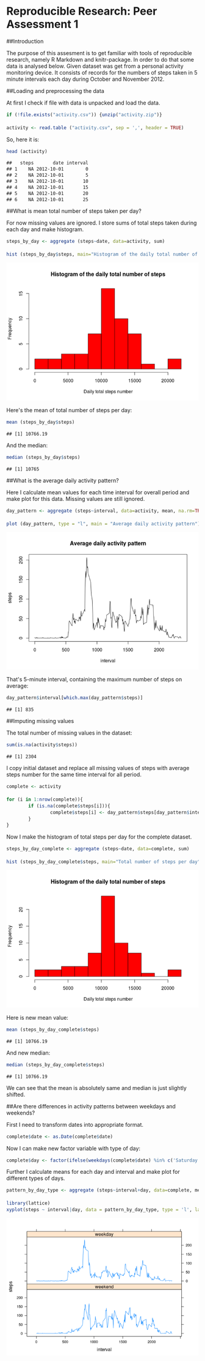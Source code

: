 # Reproducible Research: Peer Assessment 1

##Introduction

The purpose of this assesment is to get familiar with tools of reproducible research, namely R Markdown and knitr-package. In order to do that some data is analysed below.
Given dataset was get from a personal activity monitoring device. It consists of records for the numbers of steps taken in 5 minute intervals each day during October and November 2012.

##Loading and preprocessing the data

At first I check if file with data is unpacked and load the data.


```r
if (!file.exists("activity.csv")) {unzip("activity.zip")}

activity <- read.table ("activity.csv", sep = ',', header = TRUE)
```

So, here it is:


```r
head (activity)
```

```
##   steps       date interval
## 1    NA 2012-10-01        0
## 2    NA 2012-10-01        5
## 3    NA 2012-10-01       10
## 4    NA 2012-10-01       15
## 5    NA 2012-10-01       20
## 6    NA 2012-10-01       25
```
##What is mean total number of steps taken per day?

For now missing values are ignored.
I store sums of total steps taken during each day and make histogram.


```r
steps_by_day <- aggregate (steps~date, data=activity, sum)

hist (steps_by_day$steps, main="Histogram of the daily total number of steps", xlab= "Daily total steps number", col="red", breaks = 12 )
```

![](./PA1_template_files/figure-html/unnamed-chunk-3-1.png) 

Here's the mean of total number of steps per day:


```r
mean (steps_by_day$steps)
```

```
## [1] 10766.19
```

And the median:


```r
median (steps_by_day$steps)
```

```
## [1] 10765
```

##What is the average daily activity pattern?

Here I calculate mean values for each time interval for overall period and make plot for this data.
Missing values are still ignored.


```r
day_pattern <- aggregate (steps~interval, data=activity, mean, na.rm=TRUE)

plot (day_pattern, type = "l", main = "Average daily activity pattern")
```

![](./PA1_template_files/figure-html/unnamed-chunk-6-1.png) 

That's 5-minute interval, containing the maximum number of steps on average:


```r
day_pattern$interval[which.max(day_pattern$steps)]
```

```
## [1] 835
```

##Imputing missing values

The total number of missing values in the dataset:


```r
sum(is.na(activity$steps))
```

```
## [1] 2304
```

I copy initial dataset and replace all missing values of steps with average steps number for the same time interval for all period.


```r
complete <- activity

for (i in 1:nrow(complete)){
        if (is.na(complete$steps[i])){
                complete$steps[i] <- day_pattern$steps[day_pattern$interval == complete$interval[i]]
        }       
}
```

Now I make the histogram of total steps per day for the complete dataset.


```r
steps_by_day_complete <- aggregate (steps~date, data=complete, sum)

hist (steps_by_day_complete$steps, main="Total number of steps per day", xlab= "Daily total steps number", col="red", breaks = 12 )
```

![](./PA1_template_files/figure-html/unnamed-chunk-10-1.png) 

Here is new mean value:


```r
mean (steps_by_day_complete$steps)
```

```
## [1] 10766.19
```

And new median:


```r
median (steps_by_day_complete$steps)
```

```
## [1] 10766.19
```

We can see that the mean is absolutely same and median is just slightly shifted.

##Are there differences in activity patterns between weekdays and weekends?

First I need to transform dates into appropriate format.


```r
complete$date <- as.Date(complete$date)
```

Now I can make new factor variable with type of day:


```r
complete$day <- factor(ifelse(weekdays(complete$date) %in% c('Saturday','Sunday'), 'weekend', 'weekday'), levels = c('weekend','weekday'))
```

Further I calculate means for each day and interval and make plot for different types of days.


```r
pattern_by_day_type <- aggregate (steps~interval+day, data=complete, mean)

library(lattice)
xyplot(steps ~ interval|day, data = pattern_by_day_type, type = 'l', layout = c(1,2))
```

![](./PA1_template_files/figure-html/unnamed-chunk-15-1.png) 

